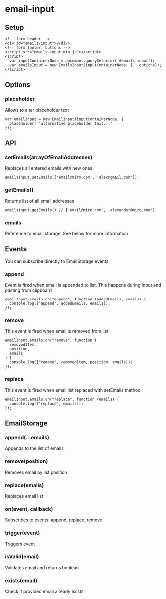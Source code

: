 # email-input

## Setup

```
<!-- form header -->
<div id="emails-input"></div>
<!-- form footer, buttons -->
<script src="emails-input.min.js"></script>
<script>
  var inputContainerNode = document.querySelector('#emails-input');
  var emailsInput = new EmailsInput(inputContainerNode, {...options});
</script>
```

## Options

### placeholder

Allows to alter placeholder text

```
var emailInput = new EmailInput(inputContainerNode, {
  placeholder: 'alternative placeholder text...'
});
```

## API

### setEmails(arrayOfEmailAddresses)

Replaces all entered emails with new ones

```
emailsInput.setEmails(['email@miro.com', 'alex@gmail.com']);
```

### getEmails()

Returns list of all email addresses

```
emailsInput.getEmails() // ['email@miro.com', 'alexander@miro.com']
```

### emails

Reference to email storage. See below for more information

## Events

You can subscribe directly to EmailStorage events:

### append

Event is fired when email is appended to list. This happens during input and pasting from clipboard

```
emailInput.emails.on("append", function (addedEmails, emails) {
  console.log(["append", addedEmails, emails]);
});
```

### remove

This event is fired when email is removed from list.

```
emailInput.emails.on("remove", function (
  removedItem,
  position,
  emails
) {
  console.log(["remove", removedItem, position, emails]);
});
```

### replace

This event is fired when email list replaced with setEmails method

```
emailInput.emails.on("replace", function (emails) {
  console.log(["replace", emails]);
});
```

## EmailStorage

### append(...emails)

Appends to the list of emails

### remove(position)

Removes email by list position

### replace(emails)

Replaces email list

### on(event, callback)

Subscribes to events: append, replace, remove

### trigger(event)

Triggers event

### isValid(email)

Validates email and returns boolean

### exists(email)

Check if provided email already exists

